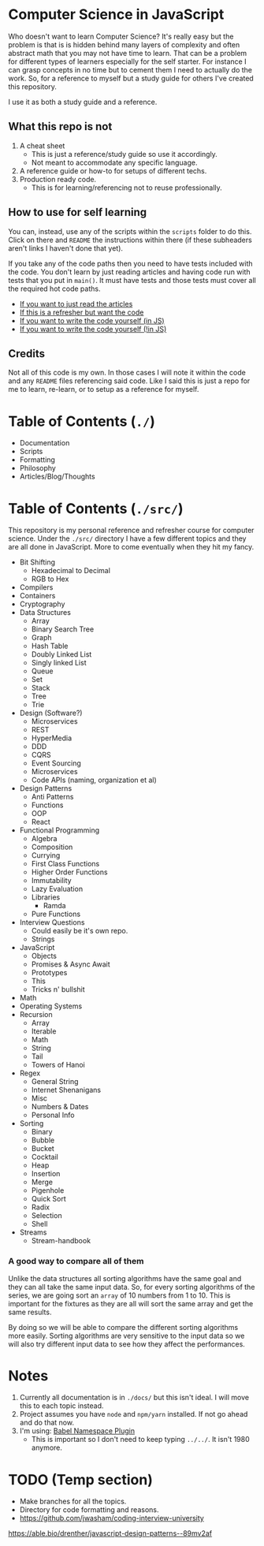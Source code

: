 <!-- https://stackoverflow.com/questions/11804820/how-can-i-embed-a-youtube-video-on-github-wiki-pages -->
# Computer Science in JavaScript
Who doesn't want to learn Computer Science? It's really easy but the problem is that is is hidden behind many layers of complexity and often abstract math that you may not have time to learn. That can be a problem for different types of learners especially for the self starter. For instance I can grasp concepts in no time but to cement them I need to actually do the work. So, for a reference to myself but a study guide for others I've created this repository.

I use it as both a study guide and a reference.

## What this repo is not
1. A cheat sheet
    * This is just a reference/study guide so use it accordingly.
    * Not meant to accommodate any specific language.
1. A reference guide or how-to for setups of different techs.
1. Production ready code.
    * This is for learning/referencing not to reuse professionally.

## How to use for self learning
You can, instead, use any of the scripts within the `scripts` folder to do this. Click on there and `README` the instructions within there (if these subheaders aren't links I haven't done that yet). 

If you take any of the code paths then you need to have tests included with the code. You don't learn by just reading articles and having code run with tests that you put in `main()`. It must have tests and those tests must cover all the required hot code paths.

* [If you want to just read the articles](https://github.com/mrpotatoes/computer-science-in-javascript/tree/master/scripts#if-you-want-to-just-read-the-articles)
* [If this is a refresher but want the code](https://github.com/mrpotatoes/computer-science-in-javascript/tree/master/scripts#if-this-is-a-refresher-but-want-the-code)
* [If you want to write the code yourself (in JS)](https://github.com/mrpotatoes/computer-science-in-javascript/tree/master/scripts#if-you-want-to-write-the-code-yourself-in-js)
* [If you want to write the code yourself (!in JS)](https://github.com/mrpotatoes/computer-science-in-javascript/tree/master/scripts#if-you-want-to-write-the-code-yourself-in-js-1)

## Credits
Not all of this code is my own. In those cases I will note it within the code and any `README` files referencing said code. Like I said this is just a repo for me to learn, re-learn, or to setup as a reference for myself.

# Table of Contents (`./`)
- Documentation
- Scripts
- Formatting
- Philosophy
- Articles/Blog/Thoughts

# Table of Contents (`./src/`)
This repository is my personal reference and refresher course for computer science. Under the `./src/` directory I have a few different topics and they are all done in JavaScript. More to come eventually when they hit my fancy.

- Bit Shifting
  - Hexadecimal to Decimal
  - RGB to Hex
- Compilers
- Containers
- Cryptography
- Data Structures
  - Array
  - Binary Search Tree
  - Graph
  - Hash Table
  - Doubly Linked List
  - Singly linked List
  - Queue
  - Set
  - Stack
  - Tree
  - Trie
- Design (Software?)
  - Microservices
  - REST
  - HyperMedia
  - DDD
  - CQRS
  - Event Sourcing
  - Microservices
  - Code APIs (naming, organization et al)
- Design Patterns
  - Anti Patterns
  - Functions
  - OOP
  - React
- Functional Programming
  - Algebra
  - Composition
  - Currying
  - First Class Functions
  - Higher Order Functions
  - Immutability
  - Lazy Evaluation
  - Libraries
    - Ramda
  - Pure Functions
- Interview Questions
  - Could easily be it's own repo.
  - Strings
- JavaScript
  - Objects
  - Promises & Async Await
  - Prototypes
  - This
  - Tricks n' bullshit
- Math
- Operating Systems
- Recursion
  - Array
  - Iterable
  - Math
  - String
  - Tail
  - Towers of Hanoi
- Regex
  - General String
  - Internet Shenanigans
  - Misc
  - Numbers & Dates
  - Personal Info
- Sorting
  - Binary
  - Bubble
  - Bucket
  - Cocktail
  - Heap
  - Insertion
  - Merge
  - Pigenhole
  - Quick Sort
  - Radix
  - Selection
  - Shell
- Streams
  - Stream-handbook

### A good way to compare all of them

Unlike the data structures all sorting algorithms have the same goal and they can all take the same input data. So, for every sorting algorithms of the series, we are going sort an `array` of 10 numbers from 1 to 10. This is important for the fixtures as they are all will sort the same array and get the same results.

By doing so we will be able to compare the different sorting algorithms more easily. Sorting algorithms are very sensitive to the input data so we will also try different input data to see how they affect the performances.

# Notes
1. Currently all documentation is in `./docs/` but this isn't ideal. I will move this to each topic instead.
1. Project assumes you have `node` and `npm/yarn` installed. If not go ahead and do that now.
1. I'm using: [Babel Namespace Plugin](https://github.com/yudhasetiawan/babel-plugin-namespace)
    * This is important so I don't need to keep typing `../../`. It isn't 1980 anymore.

# TODO (Temp section)
* Make branches for all the topics.
* Directory for code formatting and reasons.
* https://github.com/jwasham/coding-interview-university

https://able.bio/drenther/javascript-design-patterns--89mv2af
